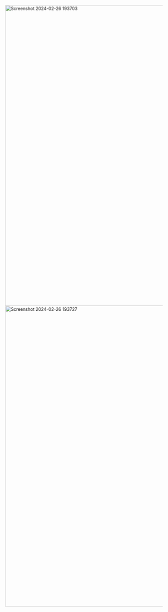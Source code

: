 <img width="960" alt="Screenshot 2024-02-26 193703" src="https://github.com/Esshankhan/Lab_7/assets/157650136/c0916346-9145-42fc-aac4-1a8ca6da51e5">
<img width="960" alt="Screenshot 2024-02-26 193727" src="https://github.com/Esshankhan/Lab_7/assets/157650136/292abb87-b4a3-4b44-9c5c-3fe252480e00">
